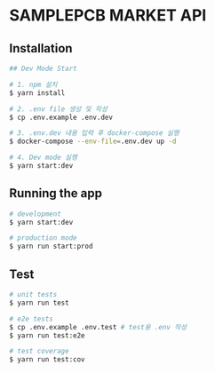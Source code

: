 # SAMPLEPCB MARKET API

## Installation

```bash
## Dev Mode Start

# 1. npm 설치
$ yarn install

# 2. .env file 생성 및 작성
$ cp .env.example .env.dev

# 3. .env.dev 내용 입력 후 docker-compose 실행
$ docker-compose --env-file=.env.dev up -d

# 4. Dev mode 실행
$ yarn start:dev
```

## Running the app

```bash
# development
$ yarn start:dev

# production mode
$ yarn run start:prod
```

## Test

```bash
# unit tests
$ yarn run test

# e2e tests
$ cp .env.example .env.test # test용 .env 작성
$ yarn run test:e2e

# test coverage
$ yarn run test:cov
```
